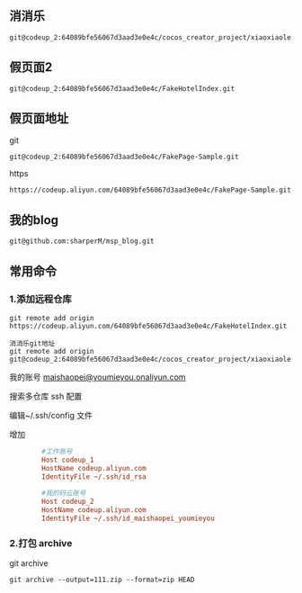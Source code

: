 



## 消消乐

    git@codeup_2:64089bfe56067d3aad3e0e4c/cocos_creator_project/xiaoxiaole.git

## 假页面2

	git@codeup_2:64089bfe56067d3aad3e0e4c/FakeHotelIndex.git

## 假页面地址

git

    git@codeup_2:64089bfe56067d3aad3e0e4c/FakePage-Sample.git



https

    https://codeup.aliyun.com/64089bfe56067d3aad3e0e4c/FakePage-Sample.git


## 我的blog
    
    git@github.com:sharperM/msp_blog.git


## 常用命令

### 1.添加远程仓库
    git remote add origin https://codeup.aliyun.com/64089bfe56067d3aad3e0e4c/FakeHotelIndex.git

    消消乐git地址
    git remote add origin git@codeup_2:64089bfe56067d3aad3e0e4c/cocos_creator_project/xiaoxiaole.git


我的账号
maishaopei@youmieyou.onaliyun.com



搜索多仓库 ssh 配置

编辑~/.ssh/config 文件

增加
```ini
		#工作账号
		Host codeup_1
		HostName codeup.aliyun.com
		IdentityFile ~/.ssh/id_rsa
		
		#我的码云账号
		Host codeup_2
		HostName codeup.aliyun.com
		IdentityFile ~/.ssh/id_maishaopei_youmieyou
```

### 2.打包 archive

git archive 

    git archive --output=111.zip --format=zip HEAD


